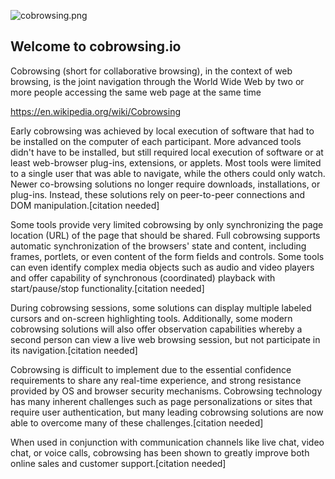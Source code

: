 ![cobrowsing.png](https://logo.cobrowsing.io/1/cover.png)

## Welcome to cobrowsing.io

Cobrowsing (short for collaborative browsing), in the context of web browsing, is the joint navigation through the World Wide Web by two or more people accessing the same web page at the same time

https://en.wikipedia.org/wiki/Cobrowsing


Early cobrowsing was achieved by local execution of software that had to be installed on the computer of each participant. More advanced tools didn't have to be installed, but still required local execution of software or at least web-browser plug-ins, extensions, or applets. Most tools were limited to a single user that was able to navigate, while the others could only watch. Newer co-browsing solutions no longer require downloads, installations, or plug-ins. Instead, these solutions rely on peer-to-peer connections and DOM manipulation.[citation needed]

Some tools provide very limited cobrowsing by only synchronizing the page location (URL) of the page that should be shared. Full cobrowsing supports automatic synchronization of the browsers' state and content, including frames, portlets, or even content of the form fields and controls. Some tools can even identify complex media objects such as audio and video players and offer capability of synchronous (coordinated) playback with start/pause/stop functionality.[citation needed]

During cobrowsing sessions, some solutions can display multiple labeled cursors and on-screen highlighting tools. Additionally, some modern cobrowsing solutions will also offer observation capabilities whereby a second person can view a live web browsing session, but not participate in its navigation.[citation needed]

Cobrowsing is difficult to implement due to the essential confidence requirements to share any real-time experience, and strong resistance provided by OS and browser security mechanisms. Cobrowsing technology has many inherent challenges such as page personalizations or sites that require user authentication, but many leading cobrowsing solutions are now able to overcome many of these challenges.[citation needed]

When used in conjunction with communication channels like live chat, video chat, or voice calls, cobrowsing has been shown to greatly improve both online sales and customer support.[citation needed] 
